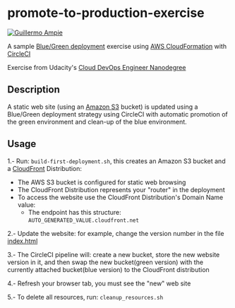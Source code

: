 # promote-to-production-exercise

[![Guillermo Ampie](https://circleci.com/gh/guillermo-ampie/promote-to-production-exercise.svg?style=shield)](https://github.com/guillermo-ampie/promote-to-production-exercise)

A sample [Blue/Green deployment](https://en.wikipedia.org/wiki/Blue-green_deployment) exercise using [AWS CloudFormation](https://aws.amazon.com/cloudformation/) with [CircleCI](https://www.circleci.com/)

Exercise from Udacity's [Cloud DevOps Engineer Nanodegree](https://www.udacity.com/course/cloud-dev-ops-nanodegree--nd9991)

## Description

A static web site (using an [Amazon S3](https://aws.amazon.com/s3/) bucket) is updated using a Blue/Green deployment strategy using CircleCI
with automatic promotion of the green environment and clean-up of the blue environment.

## Usage

1.- Run: `build-first-deployment.sh`, this creates an Amazon S3 bucket and a [CloudFront](https://aws.amazon.com/cloudfront/) Distribution:

* The AWS S3 bucket is configured for static web browsing
* The CloudFront Distribution represents your "router" in the deployment
* To access the website use the CloudFront Distribution's Domain Name value:
  * The endpoint has this structure: `AUTO_GENERATED_VALUE.cloudfront.net`

2.- Update the website: for example, change the version number in the file [index.html](./index.html)

3.- The CircleCI pipeline will: create a new bucket, store the new website version in it, and then swap the new bucket(green version) with the currently attached bucket(blue version) to the CloudFront distribution

4.- Refresh your browser tab, you must see the "new" web site

5.- To delete all resources, run: `cleanup_resources.sh`
